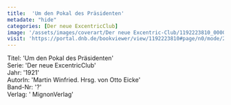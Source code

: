 ```yaml
---
title:  'Um den Pokal des Präsidenten'
metadate: "hide"
categories: [Der neue ExcentricClub]
image: '/assets/images/coverart/Der neue Excentric-Club/1192223810_00000010.jpg'
visit: 'https://portal.dnb.de/bookviewer/view/1192223810#page/n0/mode/2up'
---
```

Titel: 'Um den Pokal des Präsidenten' <br>
Serie: 'Der neue ExcentricClub' <br>
Jahr: '1921' <br>
AutorIn: 'Martin Winfried. Hrsg. von Otto Eicke' <br>
Band-Nr: '?' <br>
Verlag: ' MignonVerlag'